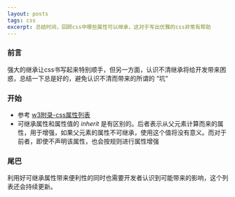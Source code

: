 ```yaml
---
layout: posts
tags: css
excerpt: 总结时间，回顾css中哪些属性可以继承，这对于写出优雅的css非常有帮助
---
```

### 前言
强大的继承让css书写起来特别顺手，但另一方面，认识不清继承将给开发带来困惑，总结一下总是好的，避免认识不清而带来的所谓的 “坑”
### 开始

- 参考 [w3附录-css属性列表](https://www.w3.org/TR/CSS21/propidx.html)
- 可继承属性和属性值的 *inherit* 是有区别的。后者表示从父元素计算而来的属性，用于增强，如果父元素的属性不可继承，使用这个值将没有意义。而对于前者，即使不声明该属性，也会按规则进行属性增强


### 尾巴
利用好可继承属性带来便利性的同时也需要开发者认识到可能带来的影响，这个列表还会持续更新。
